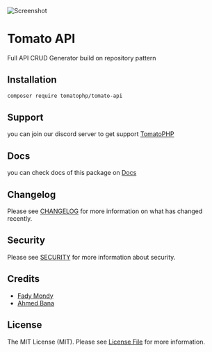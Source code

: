 ![Screenshot](https://github.com/tomatophp/tomato-api/blob/master/art/screenshot.png)

# Tomato API

Full API CRUD Generator build on repository pattern

## Installation

```bash
composer require tomatophp/tomato-api
```

## Support

you can join our discord server to get support [TomatoPHP](https://discord.gg/VZc8nBJ3ZU)

## Docs

you can check docs of this package on [Docs](https://docs.tomatophp.com/plugins/tomato-api)

## Changelog

Please see [CHANGELOG](CHANGELOG.md) for more information on what has changed recently.

## Security

Please see [SECURITY](SECURITY.md) for more information about security.

## Credits

- [Fady Mondy](https://github.com/3x1io)
- [Ahmed Bana](https://github.com/Ahmed-Elbanna-Git)

## License

The MIT License (MIT). Please see [License File](LICENSE.md) for more information.
